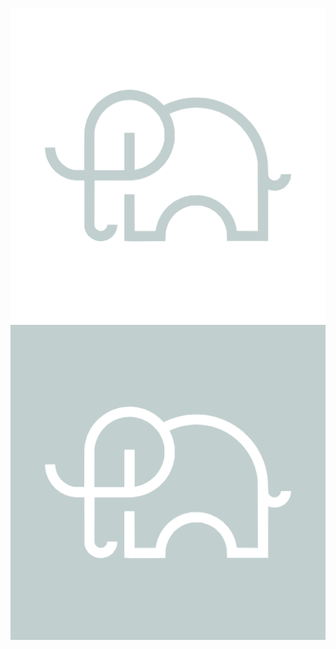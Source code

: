<p align="center">

![Laravages - Light](https://raw.githubusercontent.com/laravages/art/master/Laravages%20-%20Icon%20-%20Light.png#gh-light-mode-only)
![Laravages - Dark](https://raw.githubusercontent.com/laravages/art/master/Laravages%20-%20Icon%20-%20Dark.png#gh-dark-mode-only)

</p>

